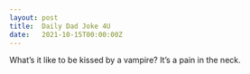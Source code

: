 ```yaml
---
layout: post
title:  Daily Dad Joke 4U
date:   2021-10-15T00:00:00Z
---
```

What’s it like to be kissed by a vampire? It’s a pain in the neck.

